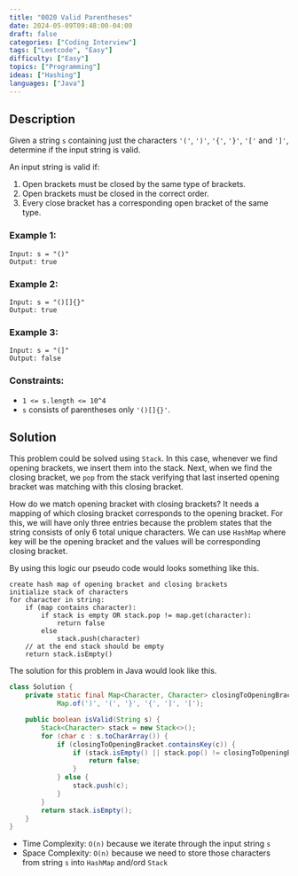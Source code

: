 ```yaml
---
title: "0020 Valid Parentheses"
date: 2024-05-09T09:48:00-04:00
draft: false
categories: ["Coding Interview"]
tags: ["Leetcode", "Easy"]
difficulty: ["Easy"]
topics: ["Programming"]
ideas: ["Hashing"]
languages: ["Java"]
---
```


## Description

Given a string `s` containing just the characters `'('`, `')'`, `'{'`, `'}'`, `'['` and `']'`, determine if the input string is valid.

An input string is valid if:

1. Open brackets must be closed by the same type of brackets.
2. Open brackets must be closed in the correct order.
3. Every close bracket has a corresponding open bracket of the same type.
 
### Example 1:
```
Input: s = "()"
Output: true
```

### Example 2:

```
Input: s = "()[]{}"
Output: true
```

### Example 3:

```
Input: s = "(]"
Output: false
```

### Constraints:

- `1 <= s.length <= 10^4`
- `s` consists of parentheses only `'()[]{}'`.

## Solution

This problem could be solved using `Stack`. In this case, whenever we find opening brackets, we insert them into the stack. Next, when we find the closing bracket, we `pop` from the stack verifying that last inserted opening bracket was matching with this closing bracket. 

How do we match opening bracket with closing brackets? It needs a mapping of which closing bracket corresponds to the opening bracket. For this, we will have only three entries because the problem states that the string consists of only 6 total unique characters. We can use `HashMap` where key will be the opening bracket and the values will be corresponding closing bracket.

By using this logic our pseudo code would looks something like this.

```pseudocode{lineNos=false}
create hash map of opening bracket and closing brackets
initialize stack of characters
for character in string:
    if (map contains character):
        if stack is empty OR stack.pop != map.get(character):
            return false
        else
            stack.push(character)
    // at the end stack should be empty
    return stack.isEmpty()
```

The solution for this problem in Java would look like this.


```java
class Solution {
    private static final Map<Character, Character> closingToOpeningBracket =
            Map.of(')', '(', '}', '{', ']', '[');

    public boolean isValid(String s) {
        Stack<Character> stack = new Stack<>();
        for (char c : s.toCharArray()) {
            if (closingToOpeningBracket.containsKey(c)) {
                if (stack.isEmpty() || stack.pop() != closingToOpeningBracket.get(c)) {
                    return false;
                }
            } else {
                stack.push(c);
            }
        }
        return stack.isEmpty();
    }
}
```

- Time Complexity: `O(n)` because we iterate through the input string `s`
- Space Complexity: `O(n)` because we need to store those characters from string `s` into `HashMap` and/ord `Stack`